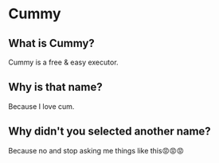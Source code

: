 # Cummy
## What is Cummy?
Cummy is a free & easy executor.
## Why is that name?
Because I love cum.
## Why didn't you selected another name?
Because no and stop asking me things like this😡😡😡
